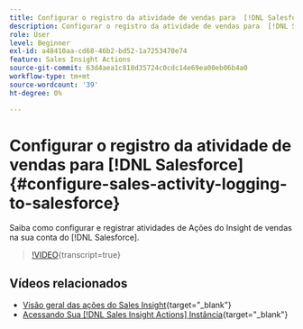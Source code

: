 ```yaml
---
title: Configurar o registro da atividade de vendas para  [!DNL Salesforce]
description: Configurar o registro da atividade de vendas para  [!DNL Salesforce]
role: User
level: Beginner
exl-id: a48410aa-cd68-46b2-bd52-1a7253470e74
feature: Sales Insight Actions
source-git-commit: 63d4aea1c818d35724c0cdc14e69ea00eb06b4a0
workflow-type: tm+mt
source-wordcount: '39'
ht-degree: 0%

---
```


# Configurar o registro da atividade de vendas para [!DNL Salesforce] {#configure-sales-activity-logging-to-salesforce}

Saiba como configurar e registrar atividades de Ações do Insight de vendas na sua conta do [!DNL Salesforce].

>[!VIDEO](https://video.tv.adobe.com/v/340843/?quality=12&learn=on){transcript=true}

## Vídeos relacionados

* [Visão geral das ações do Sales Insight](/help/sales-insight-actions/sales-insight-actions-overview.md){target="_blank"}
* [Acessando Sua [!DNL Sales Insight Actions] Instância](/help/sales-insight-actions/accessing-your-sales-insight-actions-instance.md){target="_blank"}
